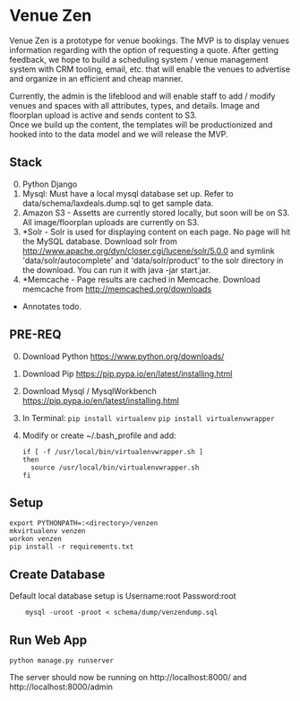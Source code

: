 Venue Zen
=============
Venue Zen is a prototype for venue bookings. The MVP is to display venues information regarding with the option of requesting a quote. After getting feedback, we hope to build a scheduling system / venue management system with CRM tooling, email, etc. that will enable the venues to advertise and organize in an efficient and cheap manner. 

Currently, the admin is the lifeblood and will enable staff to add / modify venues and spaces with all attributes, types, and details. Image and floorplan upload is active and sends content to S3.   
Once we build up the content, the templates will be productionized and hooked into to the data model and we will release the MVP.  

Stack
-------
0. Python Django
0. Mysql: Must have a local mysql database set up. Refer to data/schema/laxdeals.dump.sql to get sample data.
0. Amazon S3 - Assetts are currently stored locally, but soon will be on S3. All image/floorplan uploads are currently on S3.
0. *Solr - Solr is used for displaying content on each page. No page will hit the MySQL database. Download solr from http://www.apache.org/dyn/closer.cgi/lucene/solr/5.0.0 and symlink 'data/solr/autocomplete' and 'data/solr/product' to the solr directory in the download. You can run it with java -jar start.jar.
0. *Memcache - Page results are cached in Memcache. Download memcache from http://memcached.org/downloads

* Annotates todo.

PRE-REQ
-------
0. Download Python https://www.python.org/downloads/
0. Download Pip https://pip.pypa.io/en/latest/installing.html
0. Download Mysql / MysqlWorkbench https://pip.pypa.io/en/latest/installing.html       
0. In Terminal: 
    ```pip install virtualenv```
    ```pip install virtualenvwrapper```
0. Modify or create ~/.bash_profile and add:
    
    ```
    if [ -f /usr/local/bin/virtualenvwrapper.sh ]
    then 
      source /usr/local/bin/virtualenvwrapper.sh
    fi
    ```

Setup
-------
        
    export PYTHONPATH=:<directory>/venzen
    mkvirtualenv venzen
    workon venzen
    pip install -r requirements.txt

Create Database
-------
Default local database setup is Username:root Password:root
        
        mysql -uroot -proot < schema/dump/venzendump.sql
    
Run Web App
-------
    python manage.py runserver
    
The server should now be running on http://localhost:8000/ and http://localhost:8000/admin
